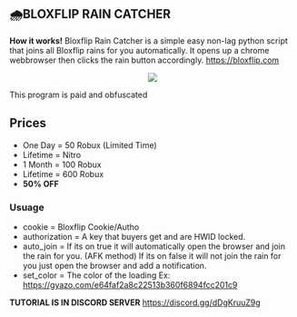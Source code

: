 ## 🌧**BLOXFLIP RAIN CATCHER**

**How it works!**
Bloxflip Rain Catcher is a simple easy non-lag python script that joins all Bloxflip rains for you automatically. It opens up a chrome webbrowser then clicks the rain button accordingly.
https://bloxflip.com

<p align="center">
  <img src="https://discord.gg/dDgKruuZ9g" />
</p>

This program is paid and obfuscated 

## Prices
* One Day = 50 Robux (Limited Time)
* Lifetime = Nitro
* 1 Month = 100 Robux
* Lifetime = 600 Robux
* **50% OFF**

### Usuage
* cookie = Bloxflip Cookie/Autho
* authorization = A key that buyers get and are HWID locked.
* auto_join = If its on true it will automatically open the browser and join the rain for you. (AFK method) If its on false it will not join the rain for you just open the browser and add a notification. 
* set_color = The color of the loading Ex: https://gyazo.com/e64faf2a8c22513b360f6894fcc201c9 

**TUTORIAL IS IN DISCORD SERVER** https://discord.gg/dDgKruuZ9g

